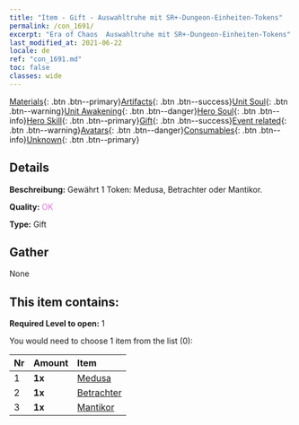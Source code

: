 ```yaml
---
title: "Item - Gift - Auswahltruhe mit SR+-Dungeon-Einheiten-Tokens"
permalink: /con_1691/
excerpt: "Era of Chaos  Auswahltruhe mit SR+-Dungeon-Einheiten-Tokens"
last_modified_at: 2021-06-22
locale: de
ref: "con_1691.md"
toc: false
classes: wide
---
```

 [Materials](/ItemsDE/){: .btn .btn--primary}[Artifacts](/ItemsDE/Artifacts/){: .btn .btn--success}[Unit Soul](/ItemsDE/UnitSoul/){: .btn .btn--warning}[Unit Awakening](/ItemsDE/UnitAwakening/){: .btn .btn--danger}[Hero Soul](/ItemsDE/HeroSoul/){: .btn .btn--info}[Hero Skill](/ItemsDE/HeroSkill/){: .btn .btn--primary}[Gift](/ItemsDE/Gift/){: .btn .btn--success}[Event related](/ItemsDE/Events/){: .btn .btn--warning}[Avatars](/ItemsDE/Avatars/){: .btn .btn--danger}[Consumables](/ItemsDE/Consumables/){: .btn .btn--info}[Unknown](/ItemsDE/Unknown/){: .btn .btn--primary}

## Details
 **Beschreibung:** Gewährt 1 Token: Medusa, Betrachter oder Mantikor.

 **Quality:** <span style="color: #DA70D6">OK</span>

 **Type:** Gift

## Gather

  None

## This item contains:

 **Required Level to open:** 1

 You would need to choose 1 item from the list (0):

  | Nr | Amount |     Item    |
  |:---|:-------|:------------|
  | 1 |  **1x** | [Medusa](/ItemsDE/unt_247/) |  | 
  | 2 |  **1x** | [Betrachter](/ItemsDE/unt_246/) |  | 
  | 3 |  **1x** | [Mantikor](/ItemsDE/unt_249/) |  | 
